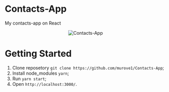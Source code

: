 # Contacts-App
My contacts-app on React

<p align="center">
	<img src="https://user-images.githubusercontent.com/16261471/33241429-cc9450ce-d2cd-11e7-91e1-a44da2630ca5.jpg" alt="Contacts-App">
</p>

# Getting Started

1. Clone reposetory `git clone https://github.com/murove1/Contacts-App`;
2. Install node_modules `yarn`;
4. Run `yarn start`;
5. Open `http://localhost:3000/`.

